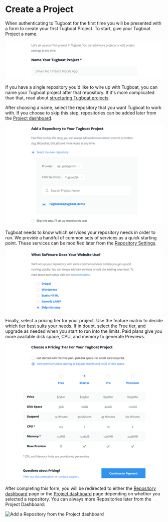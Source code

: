 # Create a Project

When authenticating to Tugboat for the first time you will be presented with a
form to create your first Tugboat Project. To start, give your Tugboat Project a
name.

![Project Name](_images/project-name.png)

If you have a single repository you'd like to wire up with Tugboat, you can name
your Tugboat project after that repository. If it's more complicated than that,
read about [structuring Tugboat projects](structuring-projects/index.md).

After choosing a name, select the repository that you want Tugboat to work with.
If you choose to skip this step, repositories can be added later from the
[Project dashboard](../../tugboat-dashboard/projects/index.md).

![Add a Repository](_images/project-add-repository.png)

Tugboat needs to know which services your repository needs in order to run. We
provide a handful of common sets of services as a quick starting point. These
services can be modified later from the
[Repository Settings](../../tugboat-dashboard/repositories/settings/index.md).

![Service templates](_images/project-templates.png)

Finally, select a pricing tier for your project. Use the feature matrix to
decide which tier best suits your needs. If in doubt, select the Free tier, and
upgrade as needed when you start to run into the limits. Paid plans give you
more available disk space, CPU, and memory to generate Previews.

![Tiers](_images/project-tier.png)

After completing this form, you will be redirected to either the
[Repository dashboard](../../tugboat-dashboard/repositories/index.md) page or
the [Project dashboard](../../tugboat-dashboard/projects/index.md) page
depending on whether you selected a repository. You can always more Repositories
later from the Project Dashboard:

![Add a Repository from the Project
dashboard](_images/project-dashboard-add-repository.png)
